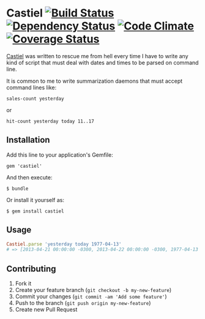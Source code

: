 # Castiel [![Build Status](https://travis-ci.org/adilsoncarvalho/castiel.png?branch=master)](https://travis-ci.org/adilsoncarvalho/castiel) [![Dependency Status](https://gemnasium.com/adilsoncarvalho/castiel.png)](https://gemnasium.com/adilsoncarvalho/castiel) [![Code Climate](https://codeclimate.com/github/adilsoncarvalho/castiel.png)](https://codeclimate.com/github/adilsoncarvalho/castiel) [![Coverage Status](https://coveralls.io/repos/adilsoncarvalho/castiel/badge.png?branch=master)](https://coveralls.io/r/adilsoncarvalho/castiel)

[Castiel](http://va.mu/cUmX) was written to rescue me from hell every time I have to write any kind
of script that must deal with dates and times to be parsed on command line.

It is common to me to write summarization daemons that must accept command lines like:

`sales-count yesterday`

or

`hit-count yesterday today 11..17`

## Installation

Add this line to your application's Gemfile:

    gem 'castiel'

And then execute:

    $ bundle

Or install it yourself as:

    $ gem install castiel

## Usage

````ruby
Castiel.parse 'yesterday today 1977-04-13'
# => [2013-04-21 00:00:00 -0300, 2013-04-22 00:00:00 -0300, 1977-04-13 00:00:00 -0300]
````

## Contributing

1. Fork it
2. Create your feature branch (`git checkout -b my-new-feature`)
3. Commit your changes (`git commit -am 'Add some feature'`)
4. Push to the branch (`git push origin my-new-feature`)
5. Create new Pull Request
